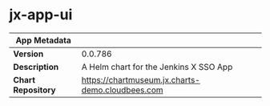 # jx-app-ui

|App Metadata||
|---|---|
| **Version** | 0.0.786 |
| **Description** | A Helm chart for the Jenkins X SSO App |
| **Chart Repository** | https://chartmuseum.jx.charts-demo.cloudbees.com |
